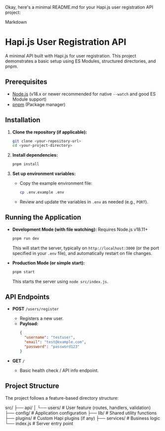 Okay, here's a minimal README.md for your Hapi.js user registration API project:

Markdown

# Hapi.js User Registration API

A minimal API built with Hapi.js for user registration. This project demonstrates a basic setup using ES Modules, structured directories, and pnpm.

## Prerequisites

* [Node.js](https://nodejs.org/) (v18.x or newer recommended for native `--watch` and good ES Module support)
* [pnpm](https://pnpm.io/) (Package manager)

## Installation

1.  **Clone the repository (if applicable):**
    ```bash
    git clone <your-repository-url>
    cd <your-project-directory>
    ```

2.  **Install dependencies:**
    ```bash
    pnpm install
    ```

3.  **Set up environment variables:**
    * Copy the example environment file:
        ```bash
        cp .env.example .env
        ```
    * Review and update the variables in `.env` as needed (e.g., `PORT`).

## Running the Application

* **Development Mode (with file watching):**
    Requires Node.js v18.11+
    ```bash
    pnpm run dev
    ```
    This will start the server, typically on `http://localhost:3000` (or the port specified in your `.env` file), and automatically restart on file changes.

* **Production Mode (or simple start):**
    ```bash
    pnpm start
    ```
    This starts the server using `node src/index.js`.

## API Endpoints

* **POST** `/users/register`
    * Registers a new user.
    * **Payload:**
        ```json
        {
          "username": "testuser",
          "email": "test@example.com",
          "password": "password123"
        }
        ```

* **GET** `/`
    * Basic health check / API info endpoint.

## Project Structure

The project follows a feature-based directory structure:

src/
├── api/
│   └── users/         # User feature (routes, handlers, validation)
├── config/            # Application configuration
├── lib/               # Shared utility functions
├── plugins/           # Custom Hapi plugins (if any)
├── services/          # Business logic
└── index.js           # Server entry point
